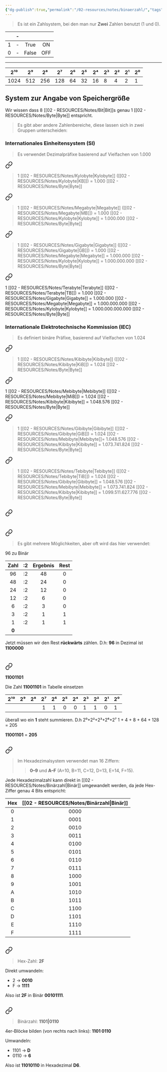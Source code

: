 ```yaml
---
{"dg-publish":true,"permalink":"/02-resources/notes/binaerzahl/","tags":["mathe/binärzahlen"],"noteIcon":"","updated":"2025-09-05T10:12:28.000+02:00"}
---
```


>Es ist ein Zahlsystem, bei den man nur **Zwei** Zahlen benutzt (1 und 0). 

|     | -   |       |     |
| :-: | --- | :---: | :-: |
|  1  | -   | True  | ON  |
|  0  | -   | False | OFF |

___

| 2¹⁰  | 2⁹  | 2⁸  | 2⁷  | 2⁶  | 2⁵  | 2⁴  | 2³  | 2²  | 2¹  | 2⁰  |
|:----:|:---:|:---:|:---:|:---:|:---:|:---:| --- | --- | --- | --- |
| 1024 | 512 | 256 | 128 |  64  |  32  |  16  |   8  |  4   |   2  | 1   |

## System zur Angabe von Speichergröße
Wir wissen dass 8 [[02 - RESOURCES/Notes/Bit\|Bit]]s genau 1 [[02 - RESOURCES/Notes/Byte\|Byte]] entspricht.
>Es gibt aber andere Zahlenbereiche, diese lassen sich in zwei Gruppen unterscheiden:
### Internationales Einheitensystem (SI)
>Es verwendet Dezimalpräfixe basierend auf Vielfachen von 1.000


<div class="transclusion internal-embed is-loaded"><a class="markdown-embed-link" href="/02-resources/notes/kylobyte/" aria-label="Open link"><svg xmlns="http://www.w3.org/2000/svg" width="24" height="24" viewBox="0 0 24 24" fill="none" stroke="currentColor" stroke-width="2" stroke-linecap="round" stroke-linejoin="round" class="svg-icon lucide-link"><path d="M10 13a5 5 0 0 0 7.54.54l3-3a5 5 0 0 0-7.07-7.07l-1.72 1.71"></path><path d="M14 11a5 5 0 0 0-7.54-.54l-3 3a5 5 0 0 0 7.07 7.07l1.71-1.71"></path></svg></a><div class="markdown-embed">




>1 [[02 - RESOURCES/Notes/Kylobyte\|Kylobyte]] ([[02 - RESOURCES/Notes/Kylobyte\|KB]]) = 1.000 [[02 - RESOURCES/Notes/Byte\|Byte]]

</div></div>


<div class="transclusion internal-embed is-loaded"><a class="markdown-embed-link" href="/02-resources/notes/megabyte/" aria-label="Open link"><svg xmlns="http://www.w3.org/2000/svg" width="24" height="24" viewBox="0 0 24 24" fill="none" stroke="currentColor" stroke-width="2" stroke-linecap="round" stroke-linejoin="round" class="svg-icon lucide-link"><path d="M10 13a5 5 0 0 0 7.54.54l3-3a5 5 0 0 0-7.07-7.07l-1.72 1.71"></path><path d="M14 11a5 5 0 0 0-7.54-.54l-3 3a5 5 0 0 0 7.07 7.07l1.71-1.71"></path></svg></a><div class="markdown-embed">




>1 [[02 - RESOURCES/Notes/Megabyte\|Megabyte]] ([[02 - RESOURCES/Notes/Megabyte\|MB]]) = 1.000 [[02 - RESOURCES/Notes/Kylobyte\|Kylobyte]] = 1.000.000 [[02 - RESOURCES/Notes/Byte\|Byte]]

</div></div>


<div class="transclusion internal-embed is-loaded"><a class="markdown-embed-link" href="/02-resources/notes/gigabyte/" aria-label="Open link"><svg xmlns="http://www.w3.org/2000/svg" width="24" height="24" viewBox="0 0 24 24" fill="none" stroke="currentColor" stroke-width="2" stroke-linecap="round" stroke-linejoin="round" class="svg-icon lucide-link"><path d="M10 13a5 5 0 0 0 7.54.54l3-3a5 5 0 0 0-7.07-7.07l-1.72 1.71"></path><path d="M14 11a5 5 0 0 0-7.54-.54l-3 3a5 5 0 0 0 7.07 7.07l1.71-1.71"></path></svg></a><div class="markdown-embed">




>1 [[02 - RESOURCES/Notes/Gigabyte\|Gigabyte]] ([[02 - RESOURCES/Notes/Gigabyte\|GB]]) = 1.000 [[02 - RESOURCES/Notes/Megabyte\|Megabyte]] = 1.000.000 [[02 - RESOURCES/Notes/Kylobyte\|Kylobyte]] = 1.000.000.000 [[02 - RESOURCES/Notes/Byte\|Byte]]

</div></div>


<div class="transclusion internal-embed is-loaded"><a class="markdown-embed-link" href="/02-resources/notes/terabyte/" aria-label="Open link"><svg xmlns="http://www.w3.org/2000/svg" width="24" height="24" viewBox="0 0 24 24" fill="none" stroke="currentColor" stroke-width="2" stroke-linecap="round" stroke-linejoin="round" class="svg-icon lucide-link"><path d="M10 13a5 5 0 0 0 7.54.54l3-3a5 5 0 0 0-7.07-7.07l-1.72 1.71"></path><path d="M14 11a5 5 0 0 0-7.54-.54l-3 3a5 5 0 0 0 7.07 7.07l1.71-1.71"></path></svg></a><div class="markdown-embed">




1 [[02 - RESOURCES/Notes/Terabyte\|Terabyte]] ([[02 - RESOURCES/Notes/Terabyte\|TB]]) = 1.000 [[02 - RESOURCES/Notes/Gigabyte\|Gigabyte]] = 1.000.000 [[02 - RESOURCES/Notes/Megabyte\|Megabyte]] = 1.000.000.000 [[02 - RESOURCES/Notes/Kylobyte\|Kylobyte]] = 1.000.000.000.000 [[02 - RESOURCES/Notes/Byte\|Byte]]

</div></div>


### Internationale Elektrotechnische Kommission (IEC)
>Es definiert binäre Präfixe, basierend auf Vielfachen von 1.024


<div class="transclusion internal-embed is-loaded"><a class="markdown-embed-link" href="/02-resources/notes/kibibyte/" aria-label="Open link"><svg xmlns="http://www.w3.org/2000/svg" width="24" height="24" viewBox="0 0 24 24" fill="none" stroke="currentColor" stroke-width="2" stroke-linecap="round" stroke-linejoin="round" class="svg-icon lucide-link"><path d="M10 13a5 5 0 0 0 7.54.54l3-3a5 5 0 0 0-7.07-7.07l-1.72 1.71"></path><path d="M14 11a5 5 0 0 0-7.54-.54l-3 3a5 5 0 0 0 7.07 7.07l1.71-1.71"></path></svg></a><div class="markdown-embed">




>1 [[02 - RESOURCES/Notes/Kibibyte\|Kibibyte]] ([[02 - RESOURCES/Notes/Kibibyte\|KiB]]) = 1.024 [[02 - RESOURCES/Notes/Byte\|Byte]]

</div></div>


<div class="transclusion internal-embed is-loaded"><a class="markdown-embed-link" href="/02-resources/notes/mebibyte/" aria-label="Open link"><svg xmlns="http://www.w3.org/2000/svg" width="24" height="24" viewBox="0 0 24 24" fill="none" stroke="currentColor" stroke-width="2" stroke-linecap="round" stroke-linejoin="round" class="svg-icon lucide-link"><path d="M10 13a5 5 0 0 0 7.54.54l3-3a5 5 0 0 0-7.07-7.07l-1.72 1.71"></path><path d="M14 11a5 5 0 0 0-7.54-.54l-3 3a5 5 0 0 0 7.07 7.07l1.71-1.71"></path></svg></a><div class="markdown-embed">




1 [[02 - RESOURCES/Notes/Mebibyte\|Mebibyte]] ([[02 - RESOURCES/Notes/Mebibyte\|MiB]]) = 1.024 [[02 - RESOURCES/Notes/Kibibyte\|Kibibyte]] = 1.048.576 [[02 - RESOURCES/Notes/Byte\|Byte]]

</div></div>


<div class="transclusion internal-embed is-loaded"><a class="markdown-embed-link" href="/02-resources/notes/gibibyte/" aria-label="Open link"><svg xmlns="http://www.w3.org/2000/svg" width="24" height="24" viewBox="0 0 24 24" fill="none" stroke="currentColor" stroke-width="2" stroke-linecap="round" stroke-linejoin="round" class="svg-icon lucide-link"><path d="M10 13a5 5 0 0 0 7.54.54l3-3a5 5 0 0 0-7.07-7.07l-1.72 1.71"></path><path d="M14 11a5 5 0 0 0-7.54-.54l-3 3a5 5 0 0 0 7.07 7.07l1.71-1.71"></path></svg></a><div class="markdown-embed">




>1 [[02 - RESOURCES/Notes/Gibibyte\|Gibibyte]] ([[02 - RESOURCES/Notes/Gibibyte\|GiB]]) = 1.024 [[02 - RESOURCES/Notes/Mebibyte\|Mebibyte]]= 1.048.576 [[02 - RESOURCES/Notes/Kibibyte\|Kibibyte]] = 1.073.741.824 [[02 - RESOURCES/Notes/Byte\|Byte]]

</div></div>


<div class="transclusion internal-embed is-loaded"><a class="markdown-embed-link" href="/02-resources/notes/tebibyte/" aria-label="Open link"><svg xmlns="http://www.w3.org/2000/svg" width="24" height="24" viewBox="0 0 24 24" fill="none" stroke="currentColor" stroke-width="2" stroke-linecap="round" stroke-linejoin="round" class="svg-icon lucide-link"><path d="M10 13a5 5 0 0 0 7.54.54l3-3a5 5 0 0 0-7.07-7.07l-1.72 1.71"></path><path d="M14 11a5 5 0 0 0-7.54-.54l-3 3a5 5 0 0 0 7.07 7.07l1.71-1.71"></path></svg></a><div class="markdown-embed">




>1 [[02 - RESOURCES/Notes/Tebibyte\|Tebibyte]] ([[02 - RESOURCES/Notes/Tebibyte\|TiB]]) = 1.024 [[02 - RESOURCES/Notes/Gibibyte\|Gibibyte]] = 1.048.576 [[02 - RESOURCES/Notes/Mebibyte\|Mebibyte]] = 1.073.741.824 [[02 - RESOURCES/Notes/Kibibyte\|Kibibyte]] = 1.099.511.627.776 [[02 - RESOURCES/Notes/Byte\|Byte]]

</div></div>


## 
<div class="transclusion internal-embed is-loaded"><a class="markdown-embed-link" href="/02-resources/notes/dezimal-binaer/" aria-label="Open link"><svg xmlns="http://www.w3.org/2000/svg" width="24" height="24" viewBox="0 0 24 24" fill="none" stroke="currentColor" stroke-width="2" stroke-linecap="round" stroke-linejoin="round" class="svg-icon lucide-link"><path d="M10 13a5 5 0 0 0 7.54.54l3-3a5 5 0 0 0-7.07-7.07l-1.72 1.71"></path><path d="M14 11a5 5 0 0 0-7.54-.54l-3 3a5 5 0 0 0 7.07 7.07l1.71-1.71"></path></svg></a><div class="markdown-embed">




# 
<div class="transclusion internal-embed is-loaded"><a class="markdown-embed-link" href="/02-resources/notes/dezimal-zu-binaer/" aria-label="Open link"><svg xmlns="http://www.w3.org/2000/svg" width="24" height="24" viewBox="0 0 24 24" fill="none" stroke="currentColor" stroke-width="2" stroke-linecap="round" stroke-linejoin="round" class="svg-icon lucide-link"><path d="M10 13a5 5 0 0 0 7.54.54l3-3a5 5 0 0 0-7.07-7.07l-1.72 1.71"></path><path d="M14 11a5 5 0 0 0-7.54-.54l-3 3a5 5 0 0 0 7.07 7.07l1.71-1.71"></path></svg></a><div class="markdown-embed">




>Es gibt mehrere Möglichkeiten, aber oft wird das hier verwendet:

96 zu Binär

| Zahl  | :2  | Ergebnis | Rest |
| :---: | :-: | :------: | :--: |
|  96   | :2  |    48    |  0   |
|  48   | :2  |    24    |  0   |
|  24   | :2  |    12    |  0   |
|  12   | :2  |    6     |  0   |
|   6   | :2  |    3     |  0   |
|   3   | :2  |    1     |  1   |
|   1   | :2  |    1     |  1   |
| **0** |     |          |      |

Jetzt müssen wir den Rest **rückwärts** zählen.
D.h: **96** in Dezimal ist **1100000**

</div></div>



# 
<div class="transclusion internal-embed is-loaded"><a class="markdown-embed-link" href="/02-resources/notes/binaer-zu-dezimal/" aria-label="Open link"><svg xmlns="http://www.w3.org/2000/svg" width="24" height="24" viewBox="0 0 24 24" fill="none" stroke="currentColor" stroke-width="2" stroke-linecap="round" stroke-linejoin="round" class="svg-icon lucide-link"><path d="M10 13a5 5 0 0 0 7.54.54l3-3a5 5 0 0 0-7.07-7.07l-1.72 1.71"></path><path d="M14 11a5 5 0 0 0-7.54-.54l-3 3a5 5 0 0 0 7.07 7.07l1.71-1.71"></path></svg></a><div class="markdown-embed">




**11001101**

Die Zahl **11001101** in Tabelle einsetzen 

| 2¹⁰ | 2⁹  | 2⁸  | 2⁷  | 2⁶  | 2⁵  | 2⁴  | 2³  | 2²  | 2¹  | 2⁰  |
| :-: | :-: | :-: | :-: | :-: | :-: | :-: | --- | --- | --- | --- |
|     |     |     |  1  |  1  |  0  |  0  | 1   | 1   | 0   | 1   |

überall wo ein **1** steht summieren. D.h 
2⁰+2²+2³+2⁶+2⁷
1 + 4 + 8 + 64 + 128 = 205

 **11001101** = **205**

</div></div>
 


</div></div>
 

## 
<div class="transclusion internal-embed is-loaded"><a class="markdown-embed-link" href="/02-resources/notes/hexadezimal-binaer/" aria-label="Open link"><svg xmlns="http://www.w3.org/2000/svg" width="24" height="24" viewBox="0 0 24 24" fill="none" stroke="currentColor" stroke-width="2" stroke-linecap="round" stroke-linejoin="round" class="svg-icon lucide-link"><path d="M10 13a5 5 0 0 0 7.54.54l3-3a5 5 0 0 0-7.07-7.07l-1.72 1.71"></path><path d="M14 11a5 5 0 0 0-7.54-.54l-3 3a5 5 0 0 0 7.07 7.07l1.71-1.71"></path></svg></a><div class="markdown-embed">




>Im Hexadezimalsystem verwendet man 16 Ziffern:
>>**0–9** und **A–F** (A=10, B=11, C=12, D=13, E=14, F=15).

Jede Hexadezimalzahl kann direkt in [[02 - RESOURCES/Notes/Binärzahl\|Binär]] umgewandelt werden, da jede Hex-Ziffer genau 4 Bits entspricht:

|Hex|[[02 - RESOURCES/Notes/Binärzahl\|Binär]]|
|:-:|:-:|
|0|0000|
|1|0001|
|2|0010|
|3|0011|
|4|0100|
|5|0101|
|6|0110|
|7|0111|
|8|1000|
|9|1001|
|A|1010|
|B|1011|
|C|1100|
|D|1101|
|E|1110|
|F|1111|

## 
<div class="transclusion internal-embed is-loaded"><a class="markdown-embed-link" href="/02-resources/notes/hexadezimal-zu-binaer/" aria-label="Open link"><svg xmlns="http://www.w3.org/2000/svg" width="24" height="24" viewBox="0 0 24 24" fill="none" stroke="currentColor" stroke-width="2" stroke-linecap="round" stroke-linejoin="round" class="svg-icon lucide-link"><path d="M10 13a5 5 0 0 0 7.54.54l3-3a5 5 0 0 0-7.07-7.07l-1.72 1.71"></path><path d="M14 11a5 5 0 0 0-7.54-.54l-3 3a5 5 0 0 0 7.07 7.07l1.71-1.71"></path></svg></a><div class="markdown-embed">




>Hex-Zahl: **2F**

Direkt umwandeln:

- 2 → **0010**
- F → **1111**

Also ist **2F** in Binär **00101111**.

</div></div>


## 
<div class="transclusion internal-embed is-loaded"><a class="markdown-embed-link" href="/02-resources/notes/binaer-zu-hexadezimal/" aria-label="Open link"><svg xmlns="http://www.w3.org/2000/svg" width="24" height="24" viewBox="0 0 24 24" fill="none" stroke="currentColor" stroke-width="2" stroke-linecap="round" stroke-linejoin="round" class="svg-icon lucide-link"><path d="M10 13a5 5 0 0 0 7.54.54l3-3a5 5 0 0 0-7.07-7.07l-1.72 1.71"></path><path d="M14 11a5 5 0 0 0-7.54-.54l-3 3a5 5 0 0 0 7.07 7.07l1.71-1.71"></path></svg></a><div class="markdown-embed">




>Binärzahl: **1101|0110**

4er-Blöcke bilden (von rechts nach links): **1101 0110**

Umwandeln:

- 1101 → **D**
- 0110 → **6**

Also ist **11010110** in Hexadezimal **D6**.

</div></div>
 


</div></div>
